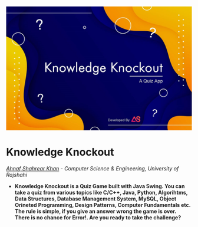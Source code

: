 ![](https://github.com/ahnafshahrear/Knowledge-Knockout/blob/main/Knowledge%20Knockout.jpg)

# Knowledge Knockout
*[Ahnaf Shahrear Khan](https://github.com/ahnafshahrear) - Computer Science & Engineering, University of Rajshahi*
- **Knowledge Knockout is a Quiz Game built with Java Swing. You can take a quiz from various topics like C/C++, Java, Python, Algorihtms, Data Structures, Database Management System, MySQL, Object Orineted Programming,
Design Patterns, Computer Fundamentals etc. The rule is simple, if you give an answer wrong the game is over. There is no chance for Error!. Are you ready to take the challenge?**
